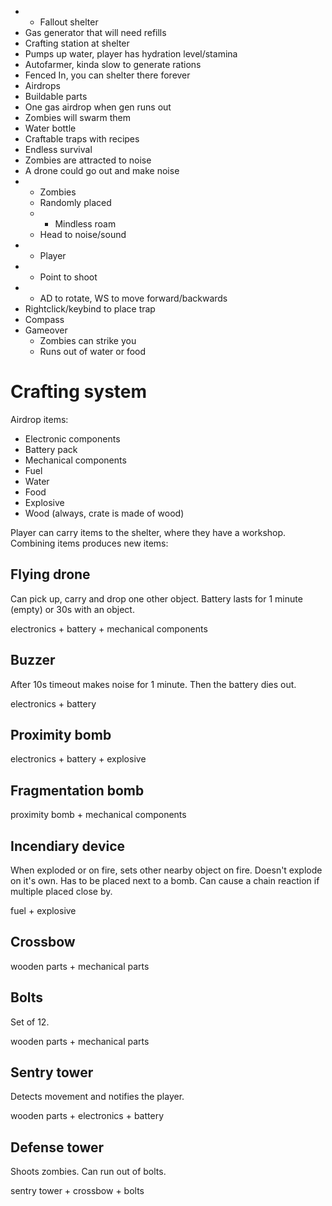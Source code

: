 - * Fallout shelter
 - Gas generator that will need refills
 - Crafting station at shelter
 - Pumps up water, player has hydration level/stamina
 - Autofarmer, kinda slow to generate rations
 - Fenced In, you can shelter there forever
- Airdrops
 - Buildable parts
 - One gas airdrop when gen runs out
 - Zombies will swarm them
 - Water bottle
- Craftable traps with recipes
- Endless survival
 - Zombies are attracted to noise
 - A drone could go out and make noise
- * Zombies
  - Randomly placed
  - * Mindless roam
  - Head to noise/sound
- * Player
 - * Point to shoot
 - * AD to rotate, WS to move forward/backwards
 - Rightclick/keybind to place trap
 - Compass
 - Gameover
   - Zombies can strike you
   - Runs out of water or food

# Crafting system

Airdrop items:

- Electronic components
- Battery pack
- Mechanical components
- Fuel
- Water
- Food
- Explosive
- Wood (always, crate is made of wood)

Player can carry items to the shelter, where they have a workshop. Combining items produces new items:

## Flying drone

Can pick up, carry and drop one other object. Battery lasts for 1 minute (empty) or 30s with an object.

electronics + battery + mechanical components

## Buzzer

After 10s timeout makes noise for 1 minute. Then the battery dies out.

electronics + battery

## Proximity bomb

electronics + battery + explosive

## Fragmentation bomb

proximity bomb + mechanical components

## Incendiary device

When exploded or on fire, sets other nearby object on fire. Doesn't explode on it's own. Has to be placed next to a bomb. Can cause a chain reaction if multiple placed close by.

fuel + explosive

## Crossbow

wooden parts + mechanical parts

## Bolts

Set of 12.

wooden parts + mechanical parts

## Sentry tower

Detects movement and notifies the player.

wooden parts + electronics + battery

## Defense tower

Shoots zombies. Can run out of bolts.

sentry tower + crossbow + bolts
